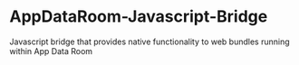 AppDataRoom-Javascript-Bridge
=============================

Javascript bridge that provides native functionality to web bundles running within App Data Room
